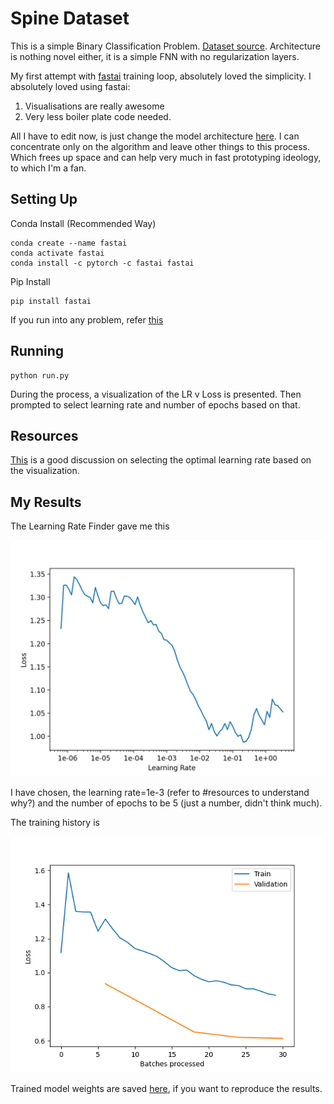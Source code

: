 # Spine Dataset
This is a simple Binary Classification Problem. [Dataset source](https://www.kaggle.com/sammy123/lower-back-pain-symptoms-dataset). Architecture is nothing novel either, it is a simple FNN with no regularization layers.

My first attempt with [fastai](https://docs.fast.ai/) training loop, absolutely loved the simplicity. I absolutely loved using fastai:
1. Visualisations are really awesome
2. Very less boiler plate code needed. 

All I have to edit now, is just change the model architecture [here](./model.py). I can concentrate only on the algorithm and leave other things to this process. Which frees up space and can help very much in fast prototyping ideology, to which I'm a fan.

## Setting Up
Conda Install (Recommended Way)
```
conda create --name fastai
conda activate fastai
conda install -c pytorch -c fastai fastai
```

Pip Install
```
pip install fastai
```
If you run into any problem, refer [this](https://pypi.org/project/fastai/)

## Running
```
python run.py
```
During the process, a visualization of the LR v Loss is presented. Then prompted to select learning rate and number of epochs based on that.

## Resources
[This](https://stackoverflow.com/questions/61172627/choosing-the-learning-rate-using-fastais-learn-lr-find) is a good discussion on selecting the optimal learning rate based on the visualization.

## My Results
The Learning Rate Finder gave me this

![LR v Loss](./viz/lr_finder.png)

I have chosen, the learning rate=1e-3 (refer to #resources to understand why?) and the number of epochs to be 5 (just a number, didn't think much).

The training history is

![Training Process](./viz/training_proc.png)

Trained model weights are saved [here](./models/model.pth), if you want to reproduce the results.
